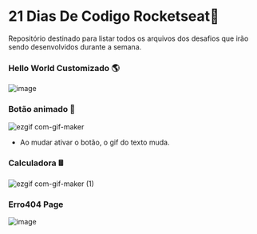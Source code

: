 # 21 Dias De Codigo Rocketseat🚀
Repositório destinado para listar todos os arquivos dos desafios que irão sendo desenvolvidos durante a semana.

### Hello World Customizado 🌎
  
![image](https://user-images.githubusercontent.com/73366668/187773009-c6396b4d-3f09-4555-a2ee-03acaf9770c7.png)

### Botão animado 🤖

![ezgif com-gif-maker](https://user-images.githubusercontent.com/73366668/187773711-69fce781-5522-4033-868f-358e21f2ab10.gif)

 - Ao mudar ativar o botão, o gif do texto muda.
 
 ### Calculadora 🖩
 
 ![ezgif com-gif-maker (1)](https://user-images.githubusercontent.com/73366668/187774661-bece60c8-c30c-4de9-b6ea-c8abc923ba9d.gif)

### Erro404 Page

![image](https://user-images.githubusercontent.com/73366668/187924415-1ef42b74-0f96-43f6-a601-0ffc716e7291.png)
